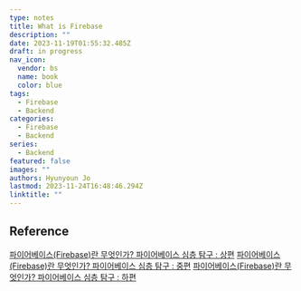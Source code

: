 ```yaml
---
type: notes
title: What is Firebase
description: ""
date: 2023-11-19T01:55:32.485Z
draft: in progress
nav_icon:
  vendor: bs
  name: book
  color: blue
tags:
  - Firebase
  - Backend
categories:
  - Firebase
  - Backend
series:
  - Backend
featured: false
images: ""
authors: Hyunyoun Jo
lastmod: 2023-11-24T16:48:46.294Z
linktitle: ""
---
```


## Reference

[파이어베이스(Firebase)란 무엇인가? 파이어베이스 심층 탐구 : 상편](https://yozm.wishket.com/magazine/detail/522/)
[파이어베이스(Firebase)란 무엇인가? 파이어베이스 심층 탐구 : 중편](https://yozm.wishket.com/magazine/detail/523/)
[파이어베이스(Firebase)란 무엇인가? 파이어베이스 심층 탐구 : 하편](https://yozm.wishket.com/magazine/detail/524/)
